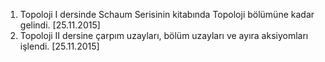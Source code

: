 1. Topoloji I dersinde Schaum Serisinin kitabında Topoloji bölümüne kadar gelindi. [25.11.2015]
2. Topoloji II dersine çarpım uzayları, bölüm uzayları ve ayıra aksiyomları işlendi. [25.11.2015]
